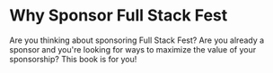 # Why Sponsor Full Stack Fest

Are you thinking about sponsoring Full Stack Fest? Are you already a sponsor and you're looking for ways to maximize the value of your sponsorship? This book is for you!

